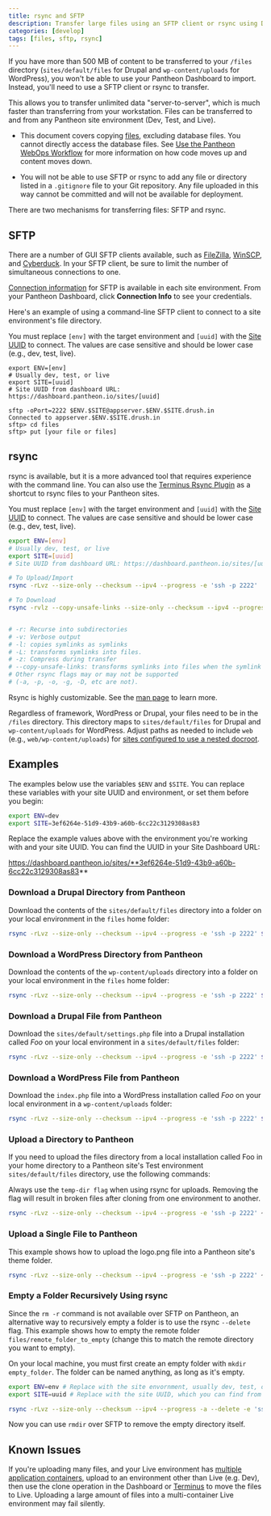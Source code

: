 ```yaml
---
title: rsync and SFTP
description: Transfer large files using an SFTP client or rsync using Drupal 6, Drupal 7, or WordPress for Pantheon.
categories: [develop]
tags: [files, sftp, rsync]
---
```

If you have more than 500 MB of content to be transferred to your `/files` directory (`sites/default/files` for Drupal and `wp-content/uploads` for WordPress), you won't be able to use your Pantheon Dashboard to import. Instead, you'll need to use a SFTP client or rsync to transfer.

This allows you to transfer unlimited data "server-to-server", which is much faster than transferring from your workstation. Files can be transferred to and from any Pantheon site environment (Dev, Test, and Live).

<Alert title="Notes" type="info">

 - This document covers copying [files](/files), excluding database files. You cannot directly access the database files. See [Use the Pantheon WebOps Workflow](/pantheon-workflow) for more information on how code moves up and content moves down.

 - You will not be able to use SFTP or rsync to add any file or directory listed in a `.gitignore` file to your Git repository. Any file uploaded in this way cannot be committed and will not be available for deployment.

</Alert>

There are two mechanisms for transferring files: SFTP and rsync.

<Partial file="auth.md" />

## SFTP

There are a number of GUI SFTP clients available, such as [FileZilla](https://filezilla-project.org), [WinSCP](https://winscp.net/eng/index.php), and [Cyberduck](https://cyberduck.io/). In your SFTP client, be sure to limit the number of simultaneous connections to one.

[Connection information](/sftp#sftp-connection-information) for SFTP is available in each site environment. From your Pantheon Dashboard, click **Connection Info** to see your credentials.

Here's an example of using a command-line SFTP client to connect to a site environment's file directory.

<Alert title="Note" type="info">

You must replace `[env]` with the target environment and `[uuid]` with the [Site UUID](/sites#site-uuid) to connect. The values are case sensitive and should be lower case (e.g., dev, test, live).

</Alert>

```
export ENV=[env]
# Usually dev, test, or live
export SITE=[uuid]
# Site UUID from dashboard URL: https://dashboard.pantheon.io/sites/[uuid]

sftp -oPort=2222 $ENV.$SITE@appserver.$ENV.$SITE.drush.in
Connected to appserver.$ENV.$SITE.drush.in
sftp> cd files
sftp> put [your file or files]
```

## rsync

rsync is available, but it is a more advanced tool that requires experience with the command line. You can also use the [Terminus Rsync Plugin](https://github.com/pantheon-systems/terminus-rsync-plugin) as a shortcut to rsync files to your Pantheon sites.

<Alert title="Note" type="info">

You must replace `[env]` with the target environment and `[uuid]` with the [Site UUID](/sites#site-uuid) to connect. The values are case sensitive and should be lower case (e.g., dev, test, live).

</Alert>

```bash
export ENV=[env]
# Usually dev, test, or live
export SITE=[uuid]
# Site UUID from dashboard URL: https://dashboard.pantheon.io/sites/[uuid]

# To Upload/Import
rsync -rLvz --size-only --checksum --ipv4 --progress -e 'ssh -p 2222' ./files/. --temp-dir=~/tmp/ $ENV.$SITE@appserver.$ENV.$SITE.drush.in:files/

# To Download
rsync -rvlz --copy-unsafe-links --size-only --checksum --ipv4 --progress -e 'ssh -p 2222' $ENV.$SITE@appserver.$ENV.$SITE.drush.in:files/ ~/files


# -r: Recurse into subdirectories
# -v: Verbose output
# -l: copies symlinks as symlinks
# -L: transforms symlinks into files.
# -z: Compress during transfer
# --copy-unsafe-links: transforms symlinks into files when the symlink target is outside of the tree being copied
# Other rsync flags may or may not be supported
# (-a, -p, -o, -g, -D, etc are not).
```

Rsync is highly customizable. See the [man page](https://linux.die.net/man/1/rsync) to learn more.

<Alert title="Note" type="info">

Regardless of framework, WordPress or Drupal, your files need to be in the `/files` directory. This directory maps to `sites/default/files` for Drupal and `wp-content/uploads` for WordPress. Adjust paths as needed to include `web` (e.g., `web/wp-content/uploads`) for [sites configured to use a nested docroot](/nested-docroot).

</Alert>

## Examples

<Alert title="Exports" type="export">

The examples below use the variables `$ENV` and `$SITE`. You can replace these variables with your site UUID and environment, or set them before you begin:

```bash
export ENV=dev
export SITE=3ef6264e-51d9-43b9-a60b-6cc22c3129308as83
```

Replace the example values above with the environment you're working with and your site UUID. You can find the UUID in your Site Dashboard URL:

https://dashboard.pantheon.io/sites/**3ef6264e-51d9-43b9-a60b-6cc22c3129308as83**

</Alert>

### Download a Drupal Directory from Pantheon
Download the contents of the `sites/default/files` directory into a folder on your local environment in the `files` home folder:

```bash
rsync -rLvz --size-only --checksum --ipv4 --progress -e 'ssh -p 2222' $ENV.$SITE@appserver.$ENV.$SITE.drush.in:code/sites/default/files/ ~/files
```

### Download a WordPress Directory from Pantheon
Download the contents of the `wp-content/uploads` directory into a folder on your local environment in the `files` home folder:

```bash
rsync -rLvz --size-only --checksum --ipv4 --progress -e 'ssh -p 2222' $ENV.$SITE@appserver.$ENV.$SITE.drush.in:code/wp-content/uploads ~/files
```

### Download a Drupal File from Pantheon
Download the `sites/default/settings.php` file into a Drupal installation called _Foo_ on your local environment in a  `sites/default/files` folder:

```bash
rsync -rLvz --size-only --checksum --ipv4 --progress -e 'ssh -p 2222' $ENV.$SITE@appserver.$ENV.$SITE.drush.in:code/sites/default/settings.php ~/Foo/sites/default
```

### Download a WordPress File from Pantheon
Download the `index.php` file into a WordPress installation called _Foo_ on your local environment in a `wp-content/uploads` folder:

```bash
rsync -rLvz --size-only --checksum --ipv4 --progress -e 'ssh -p 2222' $ENV.$SITE@appserver.$ENV.$SITE.drush.in:code/wp-content/uploads/index.php ~/Foo/sites/wp-content/uploads
```

### Upload a Directory to Pantheon
If you need to upload the files directory from a local installation called Foo in your home directory to a Pantheon site's Test environment `sites/default/files` directory, use the following commands:

<Alert title="Warning" type="danger">

Always use the `temp-dir flag` when using rsync for uploads. Removing the flag will result in broken files after cloning from one environment to another.

</Alert>

```bash
rsync -rLvz --size-only --checksum --ipv4 --progress -e 'ssh -p 2222' ~/files/. --temp-dir=~/tmp/ $ENV.$SITE@appserver.$ENV.$SITE.drush.in:files/
```

### Upload a Single File to Pantheon
This example shows how to upload the logo.png file into a Pantheon site's theme folder.

```bash
rsync -rLvz --size-only --checksum --ipv4 --progress -e 'ssh -p 2222' ~/Foo/sites/all/themes/foo/logo.png --temp-dir=~/tmp/ $ENV.$SITE@appserver.$ENV.$SITE.drush.in:code/sites/all/themes/foo
```

### Empty a Folder Recursively Using rsync
Since the `rm -r` command is not available over SFTP on Pantheon, an alternative way to recursively empty a folder is to use the rsync `--delete` flag. This example shows how to empty the remote folder `files/remote_folder_to_empty` (change this to match the remote directory you want to empty).

On your local machine, you must first create an empty folder with `mkdir empty_folder`. The folder can be named anything, as long as it's empty.

```bash
export ENV=env # Replace with the site envornment, usually dev, test, or live
export SITE=uuid # Replace with the site UUID, which you can find from the Site Dashboard URL or terminus site:info $sitename --field=id

rsync -rLvz --size-only --checksum --ipv4 --progress -a --delete -e 'ssh -p 2222' empty_folder/ --temp-dir=~/tmp/ $ENV.$SITE@appserver.$ENV.$SITE.drush.in:files/remote_folder_to_empty
```
Now you can use `rmdir` over SFTP to remove the empty directory itself.

## Known Issues

If you're uploading many files, and your Live environment has [multiple application containers](/application-containers/#multiple-application-containers), upload to an environment other than Live (e.g. Dev), then use the clone operation in the Dashboard or [Terminus](/terminus) to move the files to Live. Uploading a large amount of files into a multi-container Live environment may fail silently.
